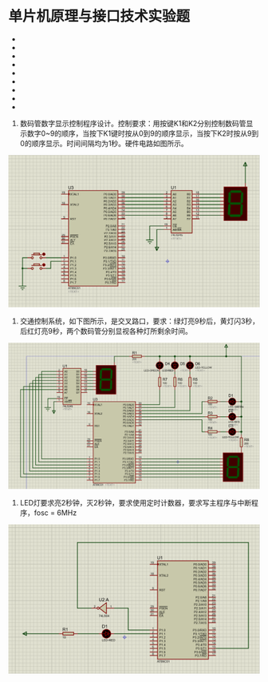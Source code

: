 # 单片机原理与接口技术实验题

+ [](#)
+ [](#)
+ [](#)
+ [](#)
+ [](#)
+ [](#)
+ [](#)
+ [](#)
+ [](#)

1. 数码管数字显示控制程序设计。控制要求：用按键K1和K2分别控制数码管显示数字0~9的顺序，当按下K1键时按从0到9的顺序显示，当按下K2时按从9到0的顺序显示。时间间隔均为1秒。硬件电路如图所示。

<div align="center">
  <img src="images/pro1.png" width="700">
</div>

1. 交通控制系统，如下图所示，是交叉路口，要求：绿灯亮9秒后，黄灯闪3秒，后红灯亮9秒，两个数码管分别显视各种灯所剩余时间。

<div align="center">
  <img src="images/pro2.png" width="700">
</div>

1. LED灯要求亮2秒钟，灭2秒钟，要求使用定时计数器，要求写主程序与中断程序，fosc = 6MHz

<div align="center">
  <img src="images/pro3.png" width="700">
</div>

